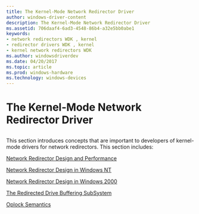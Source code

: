 ```yaml
---
title: The Kernel-Mode Network Redirector Driver
author: windows-driver-content
description: The Kernel-Mode Network Redirector Driver
ms.assetid: 706daaf4-6ad3-4548-86b4-a32e5bb0abe1
keywords:
- network redirectors WDK , kernel
- redirector drivers WDK , kernel
- kernel network redirectors WDK
ms.author: windowsdriverdev
ms.date: 04/20/2017
ms.topic: article
ms.prod: windows-hardware
ms.technology: windows-devices
---
```


# The Kernel-Mode Network Redirector Driver


## <span id="ddk_the_kernel_mode_network_redirector_driver_if"></span><span id="DDK_THE_KERNEL_MODE_NETWORK_REDIRECTOR_DRIVER_IF"></span>


This section introduces concepts that are important to developers of kernel-mode drivers for network redirectors. This section includes:

[Network Redirector Design and Performance](network-redirector-design-and-performance.md)

[Network Redirector Design in Windows NT](network-redirector-design-in-windows-nt.md)

[Network Redirector Design in Windows 2000](network-redirector-design-in-windows-2000.md)

[The Redirected Drive Buffering SubSystem](the-redirected-drive-buffering-subsystem.md)

[Oplock Semantics](oplock-semantics.md)

 

 




